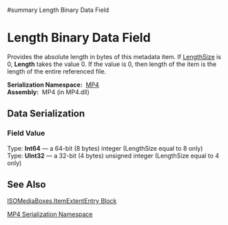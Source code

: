 ﻿#summary Length Binary Data Field

# Length Binary Data Field #


Provides the absolute length in bytes of this metadata item. If [LengthSize](Bin_F_MP4_ISOMediaBoxes_ItemLocationBox_sizeData.md) is 0, **Length** takes the value 0. If the value is 0, then length of the item is the length of the entire referenced file.

**Serialization Namespace:**  [MP4](Bin_N_MP4.md)<br><b>Assembly:</b>  MP4 (in MP4.dll)<br>
<h2>Data Serialization</h2>

<h3>Field Value</h3>
Type: <b>Int64</b> — a 64-bit (8 bytes) integer (LengthSize equal to 8 only)<br>Type: <b>UInt32</b> — a 32-bit (4 bytes) unsigned integer (LengthSize equal to 4 only)<br>
<h2>See Also</h2>

<a href='Bin_T_MP4_ISOMediaBoxes_ItemExtentEntry.md'>ISOMediaBoxes.ItemExtentEntry Block</a>

<a href='Bin_N_MP4.md'>MP4 Serialization Namespace</a>
